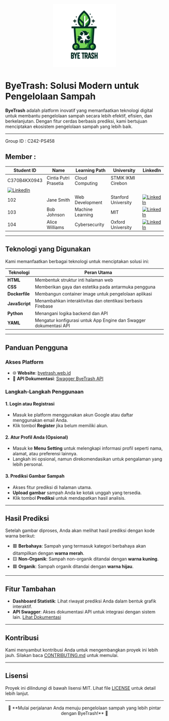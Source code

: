 <p align="center">
  <img 
    width="200" 
    height="200" 
    src="https://github.com/C242-PS458-ByeTrash/ByeTrash/blob/main/logo.png" 
    alt="ByeTrash Logo">
</p>

# ByeTrash: Solusi Modern untuk Pengelolaan Sampah

**ByeTrash** adalah platform inovatif yang memanfaatkan teknologi digital untuk membantu pengelolaan sampah secara lebih efektif, efisien, dan berkelanjutan. Dengan fitur cerdas berbasis prediksi, kami bertujuan menciptakan ekosistem pengelolaan sampah yang lebih baik.

---
 Group ID : C242-PS458 
## Member :

| Student ID | Name            | Learning Path         | University           | LinkedIn                                                                 |
|------------|-----------------|-----------------------|----------------------|--------------------------------------------------------------------------|
| C370B4KX0943	        | Cintia Putri Prasetia	        | Cloud Computing	          | STMIK IKMI Cirebon
   | [![LinkedIn](https://img.shields.io/badge/LinkedIn-Connect-blue?logo=linkedin)](https://linkedin.com/in/johndoe) |
| 102        | Jane Smith      | Web Development       | Stanford University  | [![LinkedIn](https://img.shields.io/badge/LinkedIn-Connect-blue?logo=linkedin)](https://linkedin.com/in/janesmith) |
| 103        | Bob Johnson     | Machine Learning      | MIT                  | [![LinkedIn](https://img.shields.io/badge/LinkedIn-Connect-blue?logo=linkedin)](https://linkedin.com/in/bobjohnson) |
| 104        | Alice Williams  | Cybersecurity         | Oxford University    | [![LinkedIn](https://img.shields.io/badge/LinkedIn-Connect-blue?logo=linkedin)](https://linkedin.com/in/alicewilliams) |

---

## Teknologi yang Digunakan

Kami memanfaatkan berbagai teknologi untuk menciptakan solusi ini:

| Teknologi          | Peran Utama                                                                 |
|---------------------|-----------------------------------------------------------------------------|
| **HTML**           | Membentuk struktur inti halaman web                                         |
| **CSS**            | Memberikan gaya dan estetika pada antarmuka pengguna                        |
| **Dockerfile**     | Membangun container image untuk pengelolaan aplikasi                       |
| **JavaScript**     | Menambahkan interaktivitas dan otentikasi berbasis Firebase                |
| **Python**         | Menangani logika backend dan API                                            |
| **YAML**           | Mengatur konfigurasi untuk App Engine dan Swagger dokumentasi API          |

---

## Panduan Pengguna

### Akses Platform
- 🌐 **Website**: [byetrash.web.id](https://byetrash.web.id/)
- 📖 **API Dokumentasi**: [Swagger ByeTrash API](https://byetrash-913316825970.asia-southeast2.run.app/swagger)

### Langkah-Langkah Penggunaan

#### 1. Login atau Registrasi
- Masuk ke platform menggunakan akun Google atau daftar menggunakan email Anda.
- Klik tombol **Register** jika belum memiliki akun.

#### 2. Atur Profil Anda (Opsional)
- Masuk ke **Menu Setting** untuk melengkapi informasi profil seperti nama, alamat, atau preferensi lainnya.
- Langkah ini opsional, namun direkomendasikan untuk pengalaman yang lebih personal.

#### 3. Prediksi Gambar Sampah
- Akses fitur prediksi di halaman utama.
- **Upload gambar** sampah Anda ke kotak unggah yang tersedia.
- Klik tombol **Prediksi** untuk mendapatkan hasil analisis.

---

## Hasil Prediksi

Setelah gambar diproses, Anda akan melihat hasil prediksi dengan kode warna berikut:
- 🟥 **Berbahaya**: Sampah yang termasuk kategori berbahaya akan ditampilkan dengan **warna merah**.
- 🟨 **Non-Organik**: Sampah non-organik ditandai dengan **warna kuning**.
- 🟩 **Organik**: Sampah organik ditandai dengan **warna hijau**.

---

## Fitur Tambahan
- **Dashboard Statistik**: Lihat riwayat prediksi Anda dalam bentuk grafik interaktif.
- **API Swagger**: Akses dokumentasi API untuk integrasi dengan sistem lain. [Lihat Dokumentasi](https://byetrash-913316825970.asia-southeast2.run.app/swagger)

---

## Kontribusi

Kami menyambut kontribusi Anda untuk mengembangkan proyek ini lebih jauh. Silakan baca [CONTRIBUTING.md](CONTRIBUTING.md) untuk memulai.

---

## Lisensi

Proyek ini dilindungi di bawah lisensi MIT. Lihat file [LICENSE](LICENSE) untuk detail lebih lanjut.

---

<p align="center">
  🚀 **Mulai perjalanan Anda menuju pengelolaan sampah yang lebih pintar dengan ByeTrash!** 🌟
</p>
